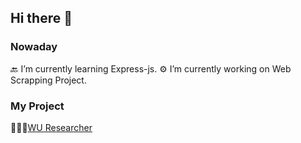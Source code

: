 ## Hi there 👋
### Nowaday
  🔙 I’m currently learning Express-js.
  ⚙️ I’m currently working on Web Scrapping Project.
### My Project
  🧑🏻‍🔬[WU Researcher](https://wu-researcher.web.app/)

<!--
**KittiDJu/KittiDJu** is a ✨ _special_ ✨ repository because its `README.md` (this file) appears on your GitHub profile.

Here are some ideas to get you started:
## Nowaday
- 🔭 I’m currently working on ...
- 🌱 I’m currently learning ...
- 👯 I’m looking to collaborate on ...
- 🤔 I’m looking for help with ...
- 💬 Ask me about ...
- 📫 How to reach me: ...
- 😄 Pronouns: ...
- ⚡ Fun fact: ...
-->
